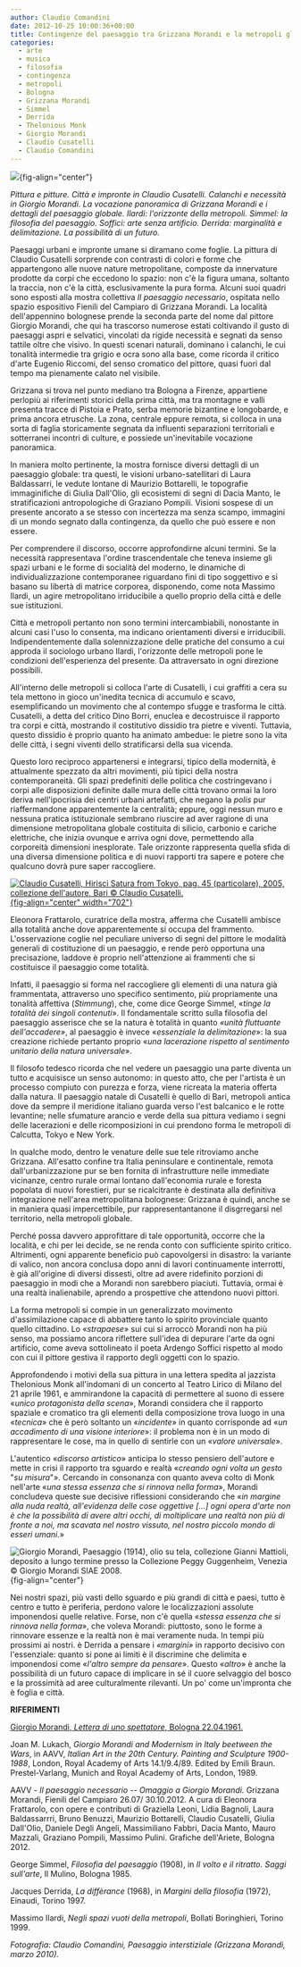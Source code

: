```yaml
---
author: Claudio Comandini
date: 2012-10-25 10:00:36+00:00
title: Contingenze del paesaggio tra Grizzana Morandi e la metropoli globale
categories:
  - arte
  - musica
  - filosofia
  - contingenza
  - metropoli
  - Bologna
  - Grizzana Morandi
  - Simmel
  - Derrida
  - Thelonious Monk
  - Giorgio Morandi
  - Claudio Cusatelli
  - Claudio Comandini
---
```


![](images/paesaggio_interstiziale.jpg){fig-align="center"}

*Pittura e pitture. Città e impronte in Claudio Cusatelli. Calanchi e necessità in Giorgio Morandi. La vocazione panoramica di Grizzana Morandi e i dettagli del paesaggio globale. Ilardi: l'orizzonte della metropoli. Simmel: la filosofia del paesaggio. Soffici: arte senza artificio. Derrida: marginalità e delimitazione. La possibilità di un futuro.*

Paesaggi urbani e impronte umane si diramano come foglie. La pittura di Claudio Cusatelli sorprende con contrasti di colori e forme che appartengono alle nuove nature metropolitane, composte da innervature prodotte da corpi che eccedono lo spazio: non c'è la figura umana, soltanto la traccia, non c'è la città, esclusivamente la pura forma. Alcuni suoi quadri sono esposti alla mostra collettiva *Il paesaggio necessario*, ospitata nello spazio espositivo Fienili del Campiaro di Grizzana Morandi. La località dell'appennino bolognese prende la seconda parte del nome dal pittore Giorgio Morandi, che qui ha trascorso numerose estati coltivando il gusto di paesaggi aspri e selvatici, vincolati da rigide necessità e segnati da senso tattile oltre che visivo. In questi scenari naturali, dominano i calanchi, le cui tonalità intermedie tra grigio e ocra sono alla base, come ricorda il critico d'arte Eugenio Riccomi, del senso cromatico del pittore, quasi fuori dal tempo ma pienamente calato nel visibile.

Grizzana si trova nel punto mediano tra Bologna a Firenze, appartiene perlopiù ai riferimenti storici della prima città, ma tra montagne e valli presenta tracce di Pistoia e Prato, serba memorie bizantine e longobarde, e prima ancora etrusche. La zona, centrale eppure remota, si colloca in una sorta di faglia storicamente segnata da influenti separazioni territoriali e sotterranei incontri di culture, e possiede un'inevitabile vocazione panoramica.

In maniera molto pertinente, la mostra fornisce diversi dettagli di un paesaggio globale: tra questi, le visioni urbano-satellitari di Laura Baldassarri, le vedute lontane di Maurizio Bottarelli, le topografie immaginifiche di Giulia Dall'Olio, gli ecosistemi di segni di Dacia Manto, le stratificazioni antropologiche di Graziano Pompili. Visioni sospese di un presente ancorato a se stesso con incertezza ma senza scampo, immagini di un mondo segnato dalla contingenza, da quello che può essere e non essere.

Per comprendere il discorso, occorre approfondirne alcuni termini. Se la necessità rappresentava l'ordine trascendentale che teneva insieme gli spazi urbani e le forme di socialità del moderno, le dinamiche di individualizzazione contemporanee riguardano fini di tipo soggettivo e si basano su libertà di matrice corporea, disponendo, come nota Massimo Ilardi, un agire metropolitano irriducibile a quello proprio della città e delle sue istituzioni.

Città e metropoli pertanto non sono termini intercambiabili, nonostante in alcuni casi l'uso lo consenta, ma indicano orientamenti diversi e irriducibili. Indipendentemente dalla solennizzazione delle pratiche del consumo a cui approda il sociologo urbano Ilardi, l'orizzonte delle metropoli pone le condizioni dell'esperienza del presente. Da attraversato in ogni direzione possibili.

All'interno delle metropoli si colloca l'arte di Cusatelli, i cui graffiti a cera su tela mettono in gioco un'inedita tecnica di accumulo e scavo, esemplificando un movimento che al contempo sfugge e trasforma le città. Cusatelli, a detta del critico Dino Borri, enuclea e decostruisce il rapporto tra corpi e città, mostrando il costitutivo dissidio tra pietre e viventi. Tuttavia, questo dissidio è proprio quanto ha animato ambedue: le pietre sono la vita delle città, i segni viventi dello stratificarsi della sua vicenda.

Questo loro reciproco appartenersi e integrarsi, tipico della modernità, è attualmente spezzato da altri movimenti, più tipici della nostra contemporaneità. Gli spazi predefiniti delle politica che costringevano i corpi alle disposizioni definite dalle mura delle città trovano ormai la loro deriva nell'ipocrisia dei centri urbani artefatti, che negano la *polis* pur riaffermandone apparentemente la centralità; eppure, oggi nessun muro e nessuna pratica istituzionale sembrano riuscire ad aver ragione di una dimensione metropolitana globale costituita di silicio, carbonio e cariche elettriche, che inizia ovunque e arriva ogni dove, permettendo alla corporeità dimensioni inesplorate. Tale orizzonte rappresenta quella sfida di una diversa dimensione politica e di nuovi rapporti tra sapere e potere che qualcuno dovrà pure saper raccogliere.

[![Claudio Cusatelli, *Hirisci Satura from Tokyo*, pag. 45 (particolare), 2005, collezione dell'autore, Bari © Claudio Cusatelli.](/images/2012/10/Hirisci-Satura-from-Tokyo.jpg){fig-align="center" width="702"}](/images/2012/10/Hirisci-Satura-from-Tokyo.jpg)

Eleonora Frattarolo, curatrice della mostra, afferma che Cusatelli ambisce alla totalità anche dove apparentemente si occupa del frammento. L'osservazione coglie nel peculiare universo di segni del pittore le modalità generali di costituzione di un paesaggio, e rende però opportuna una precisazione, laddove è proprio nell'attenzione ai frammenti che si costituisce il paesaggio come totalità.

Infatti, il paesaggio si forma nel raccogliere gli elementi di una natura già frammentata, attraverso uno specifico sentimento, più propriamente una tonalità affettiva (*Stimmung*), che, come dice George Simmel, «*tinge la totalità dei singoli contenuti*». Il fondamentale scritto sulla filosofia del paesaggio asserisce che se la natura è totalità in quanto *«unità fluttuante dell'accadere»*, al paesaggio è invece «*essenziale la delimitazione*»: la sua creazione richiede pertanto proprio «*una lacerazione rispetto al sentimento unitario della natura universale*».

Il filosofo tedesco ricorda che nel vedere un paesaggio una parte diventa un tutto e acquisisce un senso autonomo: in questo atto, che per l'artista è un processo compiuto con purezza e forza, viene ricreata la materia offerta dalla natura. Il paesaggio natale di Cusatelli è quello di Bari, metropoli antica dove da sempre il meridione italiano guarda verso l'est balcanico e le rotte levantine; nelle sfumature arancio e verde della sua pittura vediamo i segni delle lacerazioni e delle ricomposizioni in cui prendono forma le metropoli di Calcutta, Tokyo e New York.

In qualche modo, dentro le venature delle sue tele ritroviamo anche Grizzana. All'esatto confine tra Italia peninsulare e continentale, remota dall'urbanizzazione pur se ben fornita di infrastrutture nelle immediate vicinanze, centro rurale ormai lontano dall'economia rurale e foresta popolata di nuovi forestieri, pur se ricalcitrante è destinata alla definitiva integrazione nell'area metropolitana bolognese: Grizzana è quindi, anche se in maniera quasi impercettibile, pur rappresentantanone il disgrregarsi nel territorio, nella metropoli globale.

Perché possa davvero approfittare di tale opportunità, occorre che la località, e chi per lei decide, se ne renda conto con sufficiente spirito critico. Altrimenti, ogni apparente beneficio può capovolgersi in disastro: la variante di valico, non ancora conclusa dopo anni di lavori continuamente interrotti, è già all'origine di diversi dissesti, oltre ad avere ridefinito porzioni di paesaggio in modi che a Morandi non sarebbero piaciuti. Tuttavia, ormai è una realtà inalienabile, aprendo a prospettive che attendono nuovi pittori.

La forma metropoli si compie in un generalizzato movimento d'assimilazione capace di abbattere tanto lo spirito provinciale quanto quello cittadino. Lo «*strapaese*» sui cui si arroccò Morandi non ha più senso, ma possiamo ancora riflettere sull'idea di depurare l'arte da ogni artificio, come aveva sottolineato il poeta Ardengo Soffici rispetto al modo con cui il pittore gestiva il rapporto degli oggetti con lo spazio.

Approfondendo i motivi della sua pittura in una lettera spedita al jazzista Thelonious Monk all'indomani di un concerto al Teatro Lirico di Milano del 21 aprile 1961, e ammirandone la capacità di permettere al suono di essere «*unico protagonista della scena*», Morandi considera che il rapporto spaziale e cromatico tra gli elementi della composizione trova luogo in una «*tecnica*» che è però soltanto un «*incidente*» in quanto corrisponde ad «*un accadimento di una visione interiore*»: il problema non è in un modo di rappresentare le cose, ma in quello di sentirle con un «*valore universale*».

L'autentico «*discorso artistico*» anticipa lo stesso pensiero dell'autore e mette in crisi il rapporto tra sguardo e realtà «*creando ogni volta un gesto* "*su misura*"». Cercando in consonanza con quanto aveva colto di Monk nell'arte «*una stessa essenza che si rinnova nella forma*», Morandi concludeva queste sue decisive riflessioni considerando che «*in margine alla nuda realtà, all'evidenza delle cose oggettive \[...\] ogni opera d'arte non è che la possibilità di avere altri occhi, di moltiplicare una realtà non più di fronte a noi, ma scavata nel nostro vissuto, nel nostro piccolo mondo di esseri umani.*»

![Giorgio Morandi, *Paesaggio (1914)*, olio su tela, collezione Gianni Mattioli, deposito a lungo termine presso la Collezione Peggy Guggenheim, Venezia © Giorgio Morandi SIAE 2008.](images/Giorgio-Morandi-Paesaggio-1914.jpg){fig-align="center"}

Nei nostri spazi, più vasti dello sguardo e più grandi di città e paesi, tutto è centro e tutto è periferia, perdono valore le localizzazioni assolute imponendosi quelle relative. Forse, non c'è quella «*stessa essenza che si rinnova nella forma*», che voleva Morandi: piuttosto, sono le forme a rinnovare essenze e la realtà non è mai veramente nuda. In tempi più prossimi ai nostri. è Derrida a pensare i *«margini»* in rapporto decisivo con l'essenziale: quanto si pone ai limiti è il discrimine che delimita e imponendosi come «*l'altro sempre da pensare*». Questo «*altro*» è anche la possibilità di un futuro capace di implicare in sé il cuore selvaggio del bosco e la prossimità ad aree culturalmente rilevanti. Un po' come un'impronta che è foglia e città.

**RIFERIMENTI**

[Giorgio Morandi, *Lettera di uno spettatore*, Bologna 22.04.1961.](http://www.exibart.com/notizia.asp?IDNotizia=36932)

Joan M. Lukach, *Giorgio Morandi and Modernism in Italy beetween the Wars*, in AAVV, *Italian Art in the 20th Century. Painting and Sculpture 1900-1988*, London, Royal Academy of Arts 14.1/9.4/89. Edited by Emili Braun. Prestel-Varlang, Munich and Royal Academy of Arts, London, 1989.

AAVV - *Il paesaggio necessario -- Omaggio a Giorgio Morandi.* Grizzana Morandi, Fienili del Campiaro 26.07/ 30.10.2012. A cura di Eleonora Frattarolo, con opere e contributi di Graziella Leoni, Lidia Bagnoli, Laura Baldassarrri, Bruno Benuzzi, Maurizio Bottarelli, Claudio Cusatelli, Giulia Dall'Olio, Daniele Degli Angeli, Massimiliano Fabbri, Dacia Manto, Mauro Mazzali, Graziano Pompili, Massimo Pulini. Grafiche dell'Ariete, Bologna 2012.

George Simmel, *Filosofia del paesaggio* (1908), in *Il volto e il ritratto. Saggi sull'arte*, Il Mulino, Bologna 1985.

Jacques Derrida, *La diffèrance* (1968), in *Margini della filosofia* (1972), Einaudi, Torino 1997.

Massimo Ilardi, *Negli spazi vuoti della metropoli*, Bollati Boringhieri, Torino 1999.

*Fotografia: Claudio Comandini, Paesaggio interstiziale (Grizzana Morandi, marzo 2010).*
